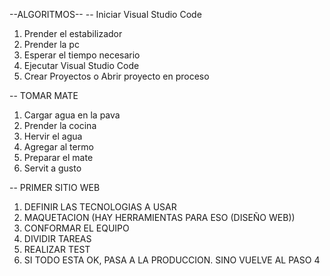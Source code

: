 --ALGORITMOS--
-- Iniciar Visual Studio Code

1) Prender el estabilizador
2) Prender la pc
3) Esperar el tiempo necesario
4) Ejecutar Visual Studio Code
5) Crear Proyectos o Abrir proyecto en proceso 

-- TOMAR MATE

1) Cargar agua en la pava
2) Prender la cocina
3) Hervir el agua
4) Agregar al termo 
5) Preparar el mate
6) Servit a gusto

-- PRIMER SITIO WEB
1) DEFINIR LAS TECNOLOGIAS A USAR
2) MAQUETACION (HAY HERRAMIENTAS PARA ESO (DISEÑO WEB))
3) CONFORMAR EL EQUIPO
4) DIVIDIR TAREAS
5) REALIZAR TEST
6) SI TODO ESTA OK, PASA A LA PRODUCCION. SINO VUELVE AL PASO 4